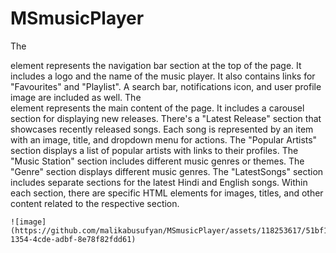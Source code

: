 # MSmusicPlayer

The <nav> element represents the navigation bar section at the top of the page.
It includes a logo and the name of the music player.
It also contains links for "Favourites" and "Playlist".
A search bar, notifications icon, and user profile image are included as well.
The <main> element represents the main content of the page.
It includes a carousel section for displaying new releases.
There's a "Latest Release" section that showcases recently released songs.
Each song is represented by an item with an image, title, and dropdown menu for actions.
The "Popular Artists" section displays a list of popular artists with links to their profiles.
The "Music Station" section includes different music genres or themes.
The "Genre" section displays different music genres.
The "LatestSongs" section includes separate sections for the latest Hindi and English songs.
Within each section, there are specific HTML elements for images, titles, and other content related to the respective section.
    
    ![image](https://github.com/malikabusufyan/MSmusicPlayer/assets/118253617/51bf151e-1354-4cde-adbf-8e78f82fdd61)
